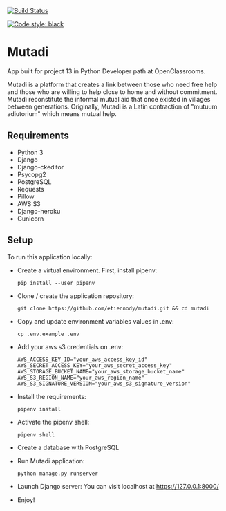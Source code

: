 [![Build Status](https://travis-ci.com/etiennody/mutadi.svg?branch=main)](https://travis-ci.com/etiennody/mutadi)

[![Code style: black](https://img.shields.io/badge/code%20style-black-000000.svg)](https://github.com/psf/black)

Mutadi
======

App built for project 13 in Python Developer path at OpenClassrooms.

Mutadi is a platform that creates a link between those who need free help and those who are willing to help close to home and without commitment. Mutadi reconstitute the informal mutual aid that once existed in villages between generations.
Originally, Mutadi is a Latin contraction of "mutuum adiutorium" which means mutual help.

## Requirements
* Python 3
* Django
* Django-ckeditor
* Psycopg2
* PostgreSQL
* Requests
* Pillow
* AWS S3
* Django-heroku
* Gunicorn

## Setup
To run this application locally:

* Create a virtual environment. First, install pipenv:
    ```
    pip install --user pipenv
    ```

* Clone / create the application repository:
    ```
    git clone https://github.com/etiennody/mutadi.git && cd mutadi
    ```

* Copy and update environment variables values in .env:
    ```
    cp .env.example .env
    ```

* Add your aws s3 credentials on .env:
    ```
    AWS_ACCESS_KEY_ID="your_aws_access_key_id"
    AWS_SECRET_ACCESS_KEY="your_aws_secret_access_key"
    AWS_STORAGE_BUCKET_NAME="your_aws_storage_bucket_name"
    AWS_S3_REGION_NAME="your_aws_region_name"
    AWS_S3_SIGNATURE_VERSION="your_aws_s3_signature_version"
    ```

* Install the requirements:
    ```
    pipenv install
    ```

* Activate the pipenv shell:
    ```
    pipenv shell
    ```

* Create a database with PostgreSQL

* Run Mutadi application:
    ```
    python manage.py runserver
    ```

* Launch Django server:
You can visit localhost at https://127.0.0.1:8000/

* Enjoy!
